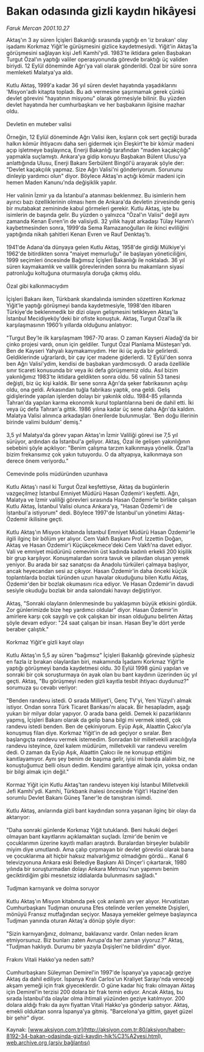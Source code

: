 # Bakan odasında gizli kaydın hikâyesi

*Faruk Mercan 2001.10.27*

<font class="agenda2NewsSpot">
 Aktaş'ın 3 ay süren İçişleri Bakanlığı sırasında yaptığı en 'iz bırakan' olay işadamı Korkmaz Yiğit'le gürüşmesini gizlice kaydetmesiydi. Yiğit'in Aktaş'la görüşmesini sağlayan kişi Jefi  Kamhi'ydi.
</font>
<font class="newsDetail">
 1983'te iktidara gelen Başbakan Turgut Özal'ın yaptığı valiler operasyonunda görevde bıraktığı üç validen biriydi. 12 Eylül döneminde Ağrı'ya vali olarak gönderildi. Özal bir süre sonra memleketi Malatya'ya aldı.
 <br/>
 <br/>
 Kutlu Aktaş, 1999'a kadar 36 yıl süren devlet hayatında yaşadıklarını 'Misyon'adlı kitapta topladı. Bu adı vermesine şaşırmamak gerek çünkü devlet görevini "hayatının misyonu" olarak görmesiyle bilinir. Bu yüzden devlet hayatında her cumhurbaşkanı ve her başbakanın ilgisine mazhar oldu.
 <br/>
 <br/>
 Devletin en muteber valisi
 <br/>
 <br/>
 Örneğin, 12 Eylül döneminde Ağrı Valisi iken, kışların çok sert geçtiği burada halkın kömür ihtiyacını daha seri gidermek için Eleşkirt'te bir kömür madeni açıp işletmeye başlayınca, Enerji Bakanlığı tarafından "maden kaçakçılığı" yapmakla suçlamıştı. Ankara'ya gidip konuyu Başbakan Bülent Ulusu'ya anlattığında Ulusu, Enerji Bakanı Serbülent Bingöl'ü arayarak şöyle der: "Devlet kaçakçılık yapmaz. Size Ağrı Valisi'ni gönderiyorum. Sorununu dinleyip yardımcı olun" diyor. Böylece Aktaş'ın açtığı kömür madeni için hemen Maden Kanunu'nda değişiklik yapılır.
 <br/>
 <br/>
 Her valinin İzmir ya da İstanbul'a atanması beklenmez. Bu isimlerin hem ayırıcı bazı özelliklerinin olması hem de Ankara'da devletin zirvesinde geniş bir mutabakat zemininde kabul görmeleri gerekir. Kutlu Aktaş, işte bu isimlerin de başında gelir. Bu yüzden o yalnızca "Özal'ın Valisi" değil aynı zamanda Kenan Evren'in de valisiydi. 32 yıllık hayat arkadaşı Tülay Hanım'ı kaybetmesinden sonra, 1999'da Sema Ramazanoğulları ile ikinci evliliğini yaptığında nikah şahitleri Kenan Evren ve Rauf Denktaş'tı.
 <br/>
 <br/>
 1941'de Adana'da dünyaya gelen Kutlu Aktaş, 1958'de girdiği Mülkiye'yi 1962'de bitirdikten sonra "maiyet memurluğu" ile başlayan yöneticiliğini, 1999 seçimleri öncesinde Bağımsız İçişleri Bakanlığı ile noktaladı. 36 yıl süren kaymakamlık ve valilik görevlerinden sonra bu makamların siyasi patronluğu koltuğuna oturmasıyla doruğa çıkmış oldu.
 <br/>
 <br/>
 Özal gibi kalkınmacıydım
 <br/>
 <br/>
 İçişleri Bakanı iken, Türkbank skandalında isminden sözettiren Korkmaz Yiğit'le yaptığı görüşmeyi banda kaydetmesiyle, 1998'den itibaren Türkiye'de beklenmedik bir dizi olayın gelişmesini tetikleyen Aktaş'la İstanbul Mecidiyeköy'deki bir ofiste konuştuk. Aktaş, Turgut Özal'la ilk karşılaşmasının 1960'lı yıllarda olduğunu anlatıyor:
 <br/>
 <br/>
 "Turgut Bey'le ilk karşılaşmam 1967-70 arası. O zaman Kayseri Aladağ'da bir çinko projesi vardı, onun için geldiler. Turgut Özal Planlama Müsteşarı'ydı. Ben de Kayseri Yahyalı kaymakamıydım. Her iki üç ayda bir gelirlerdi. Geldiklerinde uğrarlardı, bir çay içer madene giderlerdi. 12 Eylül'den sonra ben Ağrı Valisi'ydim, kendisi de başbakan yardımcısıydı. O arada özellikle sınır ticareti konusunda bir veya iki defa görüşmemiz oldu. Asıl bizim yakınlığımız 1983'te iktidara geldikten sonra oldu. 56 valinin 53 tanesi değişti, biz üç kişi kaldık. Bir sene sonra Ağrı'da şeker fabrikasının açılışı oldu, ona geldi. Arkasından tuğla fabrikası yaptık, ona geldi. Geliş gidişlerinde yapılan işlerden dolayı bir yakınlık oldu. 1984-85 yıllarında Tahran'da yapılan karma ekonomik kurul toplantılarına beni de dahil etti. İki veya üç defa Tahran'a gittik. 1986 yılına kadar üç sene daha Ağrı'da kaldım. Malatya Valisi alınınca arkadaşları önerilerde bulunmuşlar. 'Ben doğu illerinin birinde valimi buldum' demiş."
 <br/>
 <br/>
 3,5 yıl Malatya'da görev yapan Aktaş'ın İzmir Valiliği görevi ise 7,5 yıl sürüyor, ardından da İstanbul'a geliyor. Aktaş, Özal ile gelişen yakınlığının sebebini şöyle açıklıyor: "Benim çalışma tarzım kalkınmaya yönelik. Özal'la bizim frekansımız çok yakın tutuyordu. O da altyapıya, kalkınmaya son derece önem veriyordu."
 <br/>
 <br/>
 Cemevinde polis müdüründen uzunhava
 <br/>
 <br/>
 Kutlu Aktaş'ı nasıl ki Turgut Özal keşfettiyse, Aktaş da bugünlerin vazgeçilmez İstanbul Emniyet Müdürü Hasan Özdemir'i keşfetti. Ağrı, Malatya ve İzmir valiliği görevleri sırasında Hasan Özdemir'le birlikte çalışan Kutlu Aktaş, İstanbul Valisi olunca Ankara'ya, "Hasan Özdemir'i de İstanbul'a istiyorum" dedi. Böylece 1997'de İstanbul'un yönetimi Aktaş-Özdemir ikilisine geçti.
 <br/>
 <br/>
 Kutlu Aktaş'ın Misyon kitabında İstanbul Emniyet Müdürü Hasan Özdemir'le ilgili ilginç bir bölüm yer alıyor. Cem Vakfı Başkanı Prof. İzzettin Doğan, Aktaş ve Hasan Özdemir'i Küçükçekmece'deki Cem Vakfı'na davet ediyor. Vali ve emniyet müdürünü cemevinin üst kadında kadınlı erkekli 200 kişilik bir grup karşılıyor. Konuşmalardan sonra tavuk ve pilavdan oluşan yemek yeniyor. Bu arada bir saz sanatçısı da Anadolu türküleri çalmaya başlıyor, ancak heyecandan sesi az çıkıyor. Hasan Özdemir'in daha önceki küçük toplantılarda bozlak türünden uzun havalar okuduğunu bilen Kutlu Aktaş, Özdemir'den bir bozlak okumasını rica ediyor. Ve Hasan Özdemir'in davudi sesiyle okuduğu bozlak bir anda salondaki havayı değiştiriyor.
 <br/>
 <br/>
 Aktaş, "Sonraki olayların önlenmesinde bu yaklaşımın büyük etkisini gördük. Zor günlerimizde bize hep yardımcı oldular" diyor. Hasan Özdemir'in amirlere karşı çok saygılı ve çok çalışkan bir insan olduğunu belirten Aktaş şöyle devam ediyor: "24 saat çalışan bir insan. Hasan Bey'le dört yerde beraber çalıştık."
 <br/>
 <br/>
 Korkmaz Yiğit'e gizli kayıt olayı
 <br/>
 <br/>
 Kutlu Aktaş'ın 5,5 ay süren "bağımsız" İçişleri Bakanlığı görevinde şüphesiz en fazla iz bırakan olaylardan biri, makamında İşadamı Korkmaz Yiğit'le yaptığı görüşmeyi banda kaydetmesi oldu. 30 Eylül 1998 günü yapılan ve sonraki bir çok soruşturmaya ön ayak olan bu bant kaydının üzerinden üç yıl geçti. Aktaş, "Bu görüşmeyi neden gizli kayıtla tesbit ihtiyacı duydunuz?" sorumuza şu cevabı veriyor:
 <br/>
 <br/>
 "Benden randevu istedi. O sırada Milliyet'i, Genç TV'yi, Yeni Yüzyıl'ı almak istiyor. Ondan sonra Türk Ticaret Bankası'nı alacak. Bir hesapladım, aşağı yukarı bir milyar dolar yapıyor. O arada bana geldi. Demek ki pazarlıklarını yapmış, İçişleri Bakanı olarak da gelip bana bilgi mi vermek istedi, çok randevu istedi benden. Ben de çekiniyorum. Eyüp Aşık, Alaattin Çakıcı'yla konuşmuş filan diye. Korkmaz Yiğit'in de adı geçiyor o sıralar. Ben başlangıçta randevu vermek istemedim. Sonradan bir milletvekili aracılığıyla randevu isteyince, özel kalem müdürüm, milletvekili var randevu verelim dedi. O zaman da Eyüp Aşık, Alaattin Çakıcı ile ne konuşup ettiğini kanıtlayamıyor. Aynı şey benim de başıma gelir, iyisi mi banda alalım biz, ne konuştuğumuz belli olsun dedim. Kendimi garantiye almak için, yoksa ondan bir bilgi almak için değil."
 <br/>
 <br/>
 Kormaz Yiğit için Kutlu Aktaş'tan randevu isteyen kişi İstanbul Milletvekili Jefi Kamhi'ydi. Kamhi, Türkbank ihalesi öncesinde Yiğit'i Hazine'den sorumlu Devlet Bakanı Güneş Taner'le de tanıştıran isimdi.
 <br/>
 <br/>
 Kutlu Aktaş, anılarında gizli bant kaydından sonra yaşanan ilginç bir olayı da aktarıyor:
 <br/>
 <br/>
 "Daha sonraki günlerde Korkmaz Yiğit tutuklandı. Beni hukuki değeri olmayan bant kayıtlarını açıklamaktan suçladı. İzmir'de benim ve çocuklarımın üzerine kayıtlı malları araştırdı. Buralardan birşeyler bulabilir miyim diye umutlandı. Ama çalıp çırpmayan bir devlet görevlisi olarak bana ve çocuklarıma ait hiçbir haksız malvarlığımız olmadığını gördü... Kanal 6 televizyonuna Ankara eski Belediye Başkanı Ali Dinçer'i çıkartarak, 1980 yılında bir soruşturmadan dolayı Ankara Metrosu'nun yapımını benim geciktirdiğim gibi mesnetsiz iddialarda bulunmasını sağladı."
 <br/>
 <br/>
 Tudjman karnıyarık ve dolma soruyor
 <br/>
 <br/>
 Kutlu Aktaş'ın Misyon kitabında pek çok anlamlı anı yer alıyor. Hırvatistan Cumhurbaşkanı Tudjman onuruna Efes otelinde verilen yemekte Dışişleri, mönüyü Fransız mutfağından seçiyor. Masaya yemekler gelmeye başlayınca Tudjman yanında oturan Aktaş'a dönüp şöyle diyor:
 <br/>
 <br/>
 "Sizin karnıyarığınız, dolmanız, baklavanız vardır. Onları neden ikram etmiyorsunuz. Biz bunları zaten Avrupa'da her zaman yiyoruz.?" Aktaş, "Tudjman haklıydı. Durumu bir yazıyla Dışişleri'ne bildirdim" diyor.
 <br/>
 <br/>
 Frakını Vitali Hakko'ya neden sattı?
 <br/>
 <br/>
 Cumhurbaşkanı Süleyman Demirel'in 1997'de İspanya'ya yapacağı geziye Aktaş da dahil ediliyor. İspanya Kralı Carlos'un Kraliyet Sarayı'nda vereceği akşam yemeği için frak giyeceklerdir. O güne kadar hiç frakı olmayan Aktaş için Demirel'in terzisi 200 dolara bir frak temin ediyor. Ancak Aktaş, bu sırada İstanbul'da olaylar olma ihtimali yüzünden geziye katılmıyor. 200 dolara aldığı frakı da aynı fiyattan Vitali Hakko'ya gönderip satıyor. Aktaş, emekli olduktan sonra İspanya'ya gitmiş. "Barcelona'ya gittim, gayet güzel bir şehir" diyor.
 <br/>
</font>

Kaynak: [www.aksiyon.com.tr](http://aksiyon.com.tr:80/aksiyon/haber-8192-34-bakan-odasinda-gizli-kaydin-hik%C3%A2yesi.html), [web.archive.org (arşiv bağlantısı)](http://web.archive.org/web/20110429200251/http://aksiyon.com.tr:80/aksiyon/haber-8192-34-bakan-odasinda-gizli-kaydin-hik%C3%A2yesi.html)
